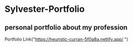 # Sylvester-Portfolio
## personal portfolio about my profession

Portfolio Link("https://heuristic-curran-5f0a8a.netlify.app/ ")